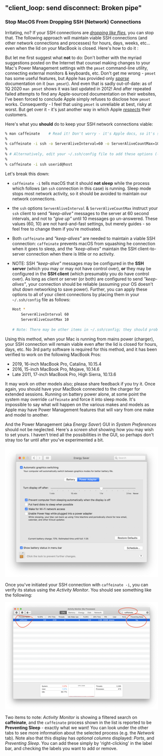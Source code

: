 ## "client_loop: send disconnect: Broken pipe" 

### Stop MacOS From Dropping SSH (Network) Connections

Irritating, no? If your SSH connections are [*dropping like flies*](https://idioms.thefreedictionary.com/drop+like+flies), you can stop that. The following approach will maintain viable SSH connections (and other network connections and processes) for hours, days, weeks, etc... even when the lid on your MacBook is closed. Here's how to do it : 

But let me first suggest what **not** to do: Don't bother with the myriad suggestions posted on the Internet that counsel making changes to your Mac's Power Management settings with the `pmset` command-line utility, connecting external monitors & keyboards, etc. Don't get me wrong - `pmset` has some useful features, but Apple has provided only [*sparse*](https://idioms.thefreedictionary.com/piss-poor) documentation on it (`man pmset`). And even that is sadly out-of-date: as of 1Q 2020 `man pmset` shows it was last updated in 2012! And after repeated failed attempts to find any Apple-sourced documentation on their websites, I've been forced to conclude Apple simply refuses to disclose how `pmset` works. Consequently - I feel that using `pmset` is unreliable at best, risky at worst. But get over it - it's just another way in which Apple [*respects*](https://idioms.thefreedictionary.com/screw+over) their customers. 

Here's what you **should** do to keep your SSH network connections viable: 

```zsh
% man caffeinate    # Read it! Don't worry - it's Apple docs, so it's skimpy.
% 
% caffeinate -i ssh -o ServerAliveInterval=60 -o ServerAliveCountMax=10 userid@host
% 
% # Alternatively, edit your ~/.ssh/config file to add these options (-o), and then:
% 
% caffeinate -i ssh userid@host 
```

Let's break this down: 

* `caffeinate -i` tells macOS that it should **not sleep** while the process which follows (an `ssh` connection in this case) is running. Sleep mode stops most network activity, so it should be avoided to maintain our network connections. 

* the `ssh` options `ServerAliveInterval` & `ServerAliveCountMax` instruct your `ssh` client to send *"keep-alive"* messages to the server at 60 second intervals, and not to *"give up"* until 10 messages go un-answered. These values (60, 10) are not hard-and-fast settings, but merely guides - so feel free to  change them if you're motivated. 

* Both `caffeinate` and *"keep-alives"* are needed to maintain a viable SSH connection: `caffeinate` prevents macOS from squashing he connection when it goes to sleep, and the *"keep-alives"* maintain the SSH client-to-server connection when there is little or no activity. 

* NOTE: SSH *"keep-alive"* messages may be configured in the **SSH server** (which you may or may not have control over), **or** they may be configured in the **SSH client** (which presumably you do have control over). As long as client or server (or both) are configured to send *"keep-alives"*, your connection should be reliable (assuming your OS doesn't shut down networking to save power). Further, you can apply these options to all of your client connections by placing them in your `~/.ssh/config` file as follows: 

  ```zsh
  Host *
      ServerAliveInterval 60
      ServerAliveCountMax 10
  
  # Note: There may be other items in ~/.ssh/config; they should probably remain
  ```

Using this method, when your Mac is running from mains power (charger), your SSH connection will remain viable even after the lid is closed for hours, days, etc. No 3rd party software is required for this method, and it has been verified to work on the following MacBook Pros:

- 2019, 16-inch MacBook Pro, Catalina, 10.15.4
- 2016, 15-inch MacBook Pro, Mojave, 10.14.6
- Late 2011, 17-inch MacBook Pro, High Sierra, 10.13.6

It may work on other models also; please share feedback if you try it. Once again, you should have your MacBook connected to the charger for extended sessions. Running on battery power alone, at some point the system may override `caffeinate` and force it into sleep mode. It's impossible to say what will happen on the various makes and models as Apple may have Power Management features that will vary from one make and model to another.  

And the Power Management (aka *Energy Saver*) GUI in *System Preferences* should not be neglected. Here's a *screen shot* showing how you may wish to set yours. I haven't tried all the possibilities in the GUI, so perhaps don't stray too far until after you've experimented a bit.

<img src="/pix/EnergySaverSettings.png" alt="EnergySaverSettings" style="zoom:50%;" />

 Once you've initiated your SSH connection with `caffeinate -i`, you can verify its status using the *Activity Monitor*. You should see something like the following: 



<img src="/pix/ActivityMonitorOnCaffeinate.png" alt="ActivityMonitorOnCaffeinate" style="zoom:50%;" />

Two items to note: *Activity Monitor* is showing a filtered search on **caffeinate**, and the `caffeinate` process shown in the list is reported to be **Preventing Sleep** - exactly what we want! You can look under the other tabs to see more information about the selected process (e.g. the *Network* tab). Note also that this display has *optional columns* displayed: *Ports*, and *Preventing Sleep*. You can add these simply by 'right-clicking' in the label bar, and checking the labels you want to add or remove.

